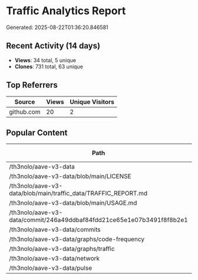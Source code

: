# Traffic Analytics Report

Generated: 2025-08-22T01:36:20.846581

## Recent Activity (14 days)

- **Views**: 34 total, 5 unique
- **Clones**: 731 total, 63 unique

## Top Referrers

| Source | Views | Unique Visitors |
|--------|-------|-----------------|
| github.com | 20 | 2 |

## Popular Content

| Path | Views | Unique Visitors |
|------|-------|------------------|
| /th3nolo/aave-v3-data | 14 | 2 |
| /th3nolo/aave-v3-data/blob/main/LICENSE | 1 | 1 |
| /th3nolo/aave-v3-data/blob/main/traffic_data/TRAFFIC_REPORT.md | 1 | 1 |
| /th3nolo/aave-v3-data/blob/main/USAGE.md | 1 | 1 |
| /th3nolo/aave-v3-data/commit/246a49ddbaf84fdd21ce65e1e07b3491f8f8b2e1 | 1 | 1 |
| /th3nolo/aave-v3-data/commits | 1 | 1 |
| /th3nolo/aave-v3-data/graphs/code-frequency | 1 | 1 |
| /th3nolo/aave-v3-data/graphs/traffic | 1 | 1 |
| /th3nolo/aave-v3-data/network | 1 | 1 |
| /th3nolo/aave-v3-data/pulse | 1 | 1 |
